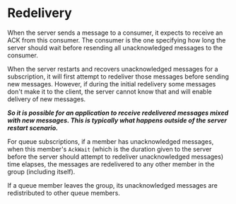 # Redelivery

When the server sends a message to a consumer, it expects to receive an ACK from this consumer. The consumer is the one specifying how long the server should wait before resending all unacknowledged messages to the consumer.

When the server restarts and recovers unacknowledged messages for a subscription, it will first attempt to redeliver those messages before sending new messages. However, if during the initial redelivery some messages don't make it to the client, the server cannot know that and will enable delivery of new messages.

***So it is possible for an application to receive redelivered messages mixed with new messages. This is typically what happens outside of the server restart scenario.***

For queue subscriptions, if a member has unacknowledged messages, when this member's `AckWait` (which is the duration given to the server before the server should attempt to redeliver unacknowledged messages) time elapses, the messages are redelivered to any other member in the group (including itself).

If a queue member leaves the group, its unacknowledged messages are redistributed to other queue members.
